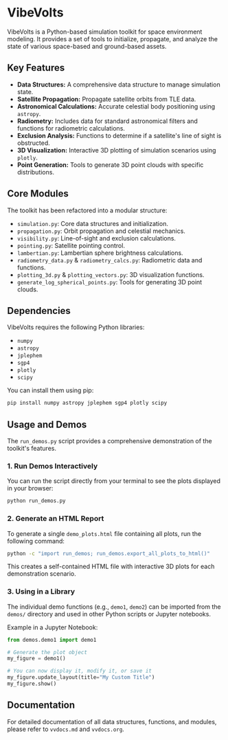 # VibeVolts

VibeVolts is a Python-based simulation toolkit for space environment modeling. It provides a set of tools to initialize, propagate, and analyze the state of various space-based and ground-based assets.

## Key Features

*   **Data Structures:** A comprehensive data structure to manage simulation state.
*   **Satellite Propagation:** Propagate satellite orbits from TLE data.
*   **Astronomical Calculations:** Accurate celestial body positioning using `astropy`.
*   **Radiometry:** Includes data for standard astronomical filters and functions for radiometric calculations.
*   **Exclusion Analysis:** Functions to determine if a satellite's line of sight is obstructed.
*   **3D Visualization:** Interactive 3D plotting of simulation scenarios using `plotly`.
*   **Point Generation:** Tools to generate 3D point clouds with specific distributions.

## Core Modules

The toolkit has been refactored into a modular structure:

*   `simulation.py`: Core data structures and initialization.
*   `propagation.py`: Orbit propagation and celestial mechanics.
*   `visibility.py`: Line-of-sight and exclusion calculations.
*   `pointing.py`: Satellite pointing control.
*   `lambertian.py`: Lambertian sphere brightness calculations.
*   `radiometry_data.py` & `radiometry_calcs.py`: Radiometric data and functions.
*   `plotting_3d.py` & `plotting_vectors.py`: 3D visualization functions.
*   `generate_log_spherical_points.py`: Tools for generating 3D point clouds.

## Dependencies

VibeVolts requires the following Python libraries:

*   `numpy`
*   `astropy`
*   `jplephem`
*   `sgp4`
*   `plotly`
*   `scipy`

You can install them using pip:

```bash
pip install numpy astropy jplephem sgp4 plotly scipy
```

## Usage and Demos

The `run_demos.py` script provides a comprehensive demonstration of the toolkit's features.

### 1. Run Demos Interactively

You can run the script directly from your terminal to see the plots displayed in your browser:

```bash
python run_demos.py
```

### 2. Generate an HTML Report

To generate a single `demo_plots.html` file containing all plots, run the following command:

```bash
python -c "import run_demos; run_demos.export_all_plots_to_html()"
```

This creates a self-contained HTML file with interactive 3D plots for each demonstration scenario.

### 3. Using in a Library

The individual demo functions (e.g., `demo1`, `demo2`) can be imported from the `demos/` directory and used in other Python scripts or Jupyter notebooks.

Example in a Jupyter Notebook:

```python
from demos.demo1 import demo1

# Generate the plot object
my_figure = demo1()

# You can now display it, modify it, or save it
my_figure.update_layout(title="My Custom Title")
my_figure.show()
```

## Documentation

For detailed documentation of all data structures, functions, and modules, please refer to `vvdocs.md` and `vvdocs.org`.
